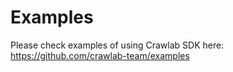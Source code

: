 # Examples

Please check examples of using Crawlab SDK here: https://github.com/crawlab-team/examples